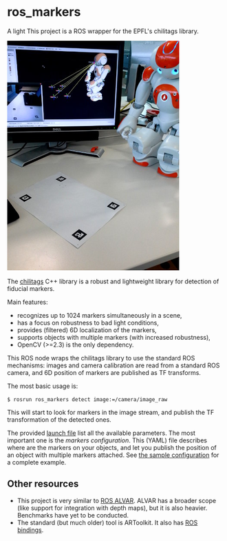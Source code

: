 ros_markers
===========

A light
This project is a ROS wrapper for the EPFL's chilitags library.

![Nao looking at markers](doc/nao_markers.jpg)

The [chilitags](http://chili.epfl.ch/software) C++ library is a robust
and lightweight library for detection of fiducial markers.

Main features:
- recognizes up to 1024 markers simultaneously in a scene, 
- has a focus on robustness to bad light conditions, 
- provides (filtered) 6D localization of the markers,
- supports objects with multiple markers (with increased robustness),
- OpenCV (>=2.3) is the only dependency.

This ROS node wraps the chilitags library to use the standard ROS mechanisms:
images and camera calibration are read from a standard ROS camera, and 6D
position of markers are published as TF transforms.

The most basic usage is:

```
$ rosrun ros_markers detect image:=/camera/image_raw
```

This will start to look for markers in the image stream, and publish the TF
transformation of the detected ones.

The provided [launch file](launch/detect.launch) list all the available
parameters. The most important one is the *markers configuration*.  This (YAML)
file describes where are the markers on your objects, and let you publish the
position of an object with multiple markers attached. See [the sample
configuration](config/markers_configuration_sample.yml) for a complete example.

Other resources
---------------

- This project is very similar to [ROS
ALVAR](http://wiki.ros.org/ar_track_alvar). ALVAR has a broader scope (like
support for integration with depth maps), but it is also heavier. Benchmarks
have yet to be conducted.
- The standard (but much older) tool is ARToolkit. It also has [ROS
  bindings](http://wiki.ros.org/artoolkit).

